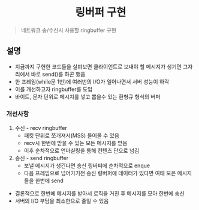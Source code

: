 <h1 align="center">링버퍼 구현</h1>

> 네트워크 송/수신시 사용할 ringbuffer 구현

## 설명
- 지금까지 구현한 코드들을 살펴보면 클라이언트로 보내야 할 메시지가 생기면 그자리에서 바로 send()를 하곤 했음
- 한 프레임(while문 1번)에 여러번의 I/O가 일어나면서 서버 성능이 하락
- 이를 개선하고자 ringbuffer를 도입
- 바이트, 문자 단위로 메시지를 넣고 뽑을수 있는 환형큐 형식의 버퍼

### 개선사항
1. 수신 - recv ringbuffer
	- 패킷 단위로 쪼개져서(MSS) 들어올 수 있음
	- recv시 한번에 받을 수 있는 모든 메시지를 받음
	- 이후 순차적으로 언마샬링을 통해 컨텐츠 단으로 넘김
2. 송신 - send ringbuffer
	- 보낼 메시지가 생긴다면 송신 링버퍼에 순차적으로 enque
	- 다음 프레임으로 넘어가기전 송신 링버퍼에 데이터가 있다면 여태 모은 메시지들을 한번에 send

- 결론적으로 한번에 메시지를 받아서 로직을 거친 후 메시지를 모아 한번에 송신
- 서버의 I/O 부담을 최소한으로 줄일 수 있음
